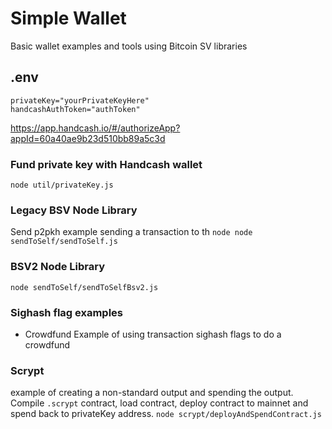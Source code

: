 # Simple Wallet 
Basic wallet examples and tools using Bitcoin SV libraries 

## .env
```
privateKey="yourPrivateKeyHere"
handcashAuthToken="authToken"
```

https://app.handcash.io/#/authorizeApp?appId=60a40ae9b23d510bb89a5c3d

### Fund private key with Handcash wallet 
`node util/privateKey.js` 

### Legacy BSV Node Library 
Send p2pkh example sending a transaction to th
`node node sendToSelf/sendToSelf.js` 

### BSV2 Node Library

`node sendToSelf/sendToSelfBsv2.js `

### Sighash flag examples 
- Crowdfund
Example of using transaction sighash flags to do a crowdfund

### Scrypt
example of creating a non-standard output and spending the output.  Compile `.scrypt` contract, load contract, deploy contract to mainnet and spend back to privateKey address.
`node scrypt/deployAndSpendContract.js`


